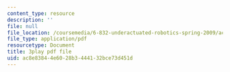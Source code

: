 ```yaml
---
content_type: resource
description: ''
file: null
file_location: /coursemedia/6-832-underactuated-robotics-spring-2009/ac8e83844e6028b3444132bce73d451d_Gho0bmTsnA4.pdf
file_type: application/pdf
resourcetype: Document
title: 3play pdf file
uid: ac8e8384-4e60-28b3-4441-32bce73d451d
---
```

